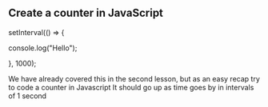 ## Create a counter in JavaScript
setInterval(() => {

  console.log("Hello");
  
}, 1000);

We have already covered this in the second lesson, but as an easy recap try to code a counter in Javascript
It should go up as time goes by in intervals of 1 second